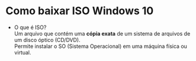 # Como baixar ISO Windows 10

- O que é ISO?
  <br>
  Um arquivo que contém uma **cópia exata** de um sistema de arquivos de um disco óptico (CD/DVD).
  <br>
  Permite instalar o SO (Sistema Operacional) em uma máquina física ou virtual.
